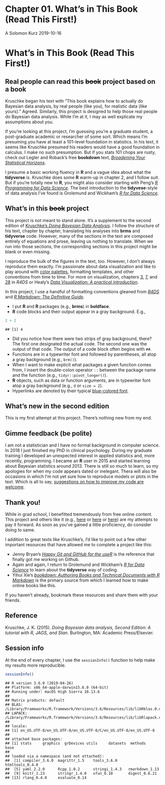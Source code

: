 Chapter 01. What’s in This Book (Read This First\!)
================
A Solomon Kurz
2019-10-16

# What’s in This Book (Read This First\!)

## Real people can read this ~~book~~ project based on a book

Kruschke began his text with “This book explains how to actually do
Bayesian data analysis, by real people (like you), for realistic data
(like yours).” Agreed. Similarly, this project is designed to help those
real people do Bayesian data analysis. While I’m at it, I may as well
explicate my assumptions about you.

If you’re looking at this project, I’m guessing you’re a graduate
student, a post-graduate academic or researcher of some sort. Which
means I’m presuming you have at least a 101-level foundation in
statistics. In his text, it seems like Kruschke presumed his readers
would have a good foundation in calculus. I make no such presumption.
But if you stats 101 chops are rusty, check out Legler and Roback’s free
**bookdown** text, [*Broadening Your Statistical
Horizons*](https://bookdown.org/roback/bookdown-bysh/).

I presume a basic working fluency in **R** and a vague idea about what
the **tidyverse** is. Kruschke does some **R** warm-up in chapter 2, and
I follow suit. But if you’re totally new to **R**, you might also
consider starting with Peng’s [*R Programming for Data
Science*](https://bookdown.org/rdpeng/rprogdatascience/). The best
introduction to the **tidyvese**-style of data analysis I’ve found is
Grolemund and Wickham’s [*R for Data Science*](http://r4ds.had.co.nz).

## What’s in this ~~book~~ project

This project is not meant to stand alone. It’s a supplement to the
second edition of [Kruschke’s *Doing Bayesian Data
Analysis*](https://sites.google.com/site/doingbayesiandataanalysis/). I
follow the structure of his text, chapter by chapter, translating his
analyses into **brms** and **tidyverse** code. However, many of the
sections in the text are composed entirely of equations and prose,
leaving us nothing to translate. When we run into those sections, the
corresponding sections in this project might be blank or even missing.

I reproduce the bulk of the figures in the text, too. However, I don’t
always reproduce them exactly. I’m passionate about data visualization
and like to play around with [color
palettes](https://github.com/EmilHvitfeldt/r-color-palettes), formatting
templates, and other conventions from time to time. For more on
visualization, chapters
[3](http://r4ds.had.co.nz/data-visualisation.html),
[7](http://r4ds.had.co.nz/exploratory-data-analysis.html), and
[28](http://r4ds.had.co.nz/graphics-for-communication.html) in *R4DS* or
Healy’s [*Data Visualization: A practical
introduction*](https://socviz.co).

In this project, I use a handful of formatting conventions gleaned from
[*R4DS*](http://r4ds.had.co.nz/introduction.html#running-r-code) and [*R
Markdown: The Definitive
Guide*](https://bookdown.org/yihui/rmarkdown/software-info.html).

  - I put **R** and **R** packages (e.g., **brms**) in **boldface**.
  - **R** code blocks and their output appear in a gray background.
    E.g.,

<!-- end list -->

``` r
2 + 2
```

    ## [1] 4

  - Did you notice how there were two strips of gray background, there?
    The first one designated the actual code. The second one was the
    output of that code. The output of a code block often begins with
    `##`.
  - Functions are in a typewriter font and followed by parentheses, all
    atop a gray background (e.g., `brm()`).
  - When I want to make explicit what packages a given function comes
    from, I insert the double-colon operator `::` between the package
    name and the function (e.g., `tidyr::pivot_longer()`).
  - **R** objects, such as data or function arguments, are in typewriter
    font atop a gray background (e.g., `d` or `size = 2`).
  - Hyperlinks are denoted by their typical [blue-colored
    font](https://www.afhayes.com/introduction-to-mediation-moderation-and-conditional-process-analysis.html).

## What’s new in the second edition

This is my first attempt at this project. There’s nothing new from my
end.

## Gimme feedback (be polite)

I am not a statistician and I have no formal background in computer
science. In 2018 I just finished my PhD in clinical psychology. During
my graduate training I developed an unexpected interest in applied
statistics and, more recently, programming. I became an **R** user in
2015 and started learning about Bayesian statistics around 2013. There
is still so much to learn, so my apologies for when my code appears
dated or inelegant. Thera will also be occasions in which I’m not yet
sure how to reproduce models or plots in the text. Which is all to say,
[suggestions on how to improve my code are
welcome](https://github.com/ASKurz/Doing-Bayesian-Data-Analysis-in-brms-and-the-tidyverse/issues).

## Thank you\!

While in grad school, I benefitted tremendously from free online
content. This project and others like it (e.g.,
[here](https://bookdown.org/connect/#/apps/1850/access) or
[here](https://solomonkurz.netlify.com/post/robust-linear-regression-with-the-robust-student-s-t-distribution/)
or
[here](https://solomonkurz.netlify.com/post/stein-s-paradox-and-what-partial-pooling-can-do-for-you/))
are my attempts to pay it forward. As soon as you’ve gained a little
proficiency, do consider doing to same.

I addition to great texts like Kruschke’s, I’d like to point out a few
other important resources that have allowed me to complete a project
like this:

  - Jenny Bryan’s [*Happy Git and GitHub for the
    useR*](http://happygitwithr.com) is the reference that finally got
    me working on Github.
  - Again and again, I return to Grolemund and Wickham’s [*R for Data
    Science*](http://r4ds.had.co.nz) to learn about the **tidyverse**
    way of coding.
  - Yihui Xie’s [*bookdown: Authoring Books and Technical Documents with
    R Markdown*](https://bookdown.org/yihui/bookdown/) is the primary
    source from which I learned how to make online books like this.

If you haven’t already, bookmark these resources and share them with
your friends.

## Reference

Kruschke, J. K. (2015). *Doing Bayesian data analysis, Second Edition: A
tutorial with R, JAGS, and Stan.* Burlington, MA: Academic
Press/Elsevier.

## Session info

At the end of every chapter, I use the `sessionInfo()` function to help
make my results more reproducible.

``` r
sessionInfo()
```

    ## R version 3.6.0 (2019-04-26)
    ## Platform: x86_64-apple-darwin15.6.0 (64-bit)
    ## Running under: macOS High Sierra 10.13.6
    ## 
    ## Matrix products: default
    ## BLAS:   /Library/Frameworks/R.framework/Versions/3.6/Resources/lib/libRblas.0.dylib
    ## LAPACK: /Library/Frameworks/R.framework/Versions/3.6/Resources/lib/libRlapack.dylib
    ## 
    ## locale:
    ## [1] en_US.UTF-8/en_US.UTF-8/en_US.UTF-8/C/en_US.UTF-8/en_US.UTF-8
    ## 
    ## attached base packages:
    ## [1] stats     graphics  grDevices utils     datasets  methods   base     
    ## 
    ## loaded via a namespace (and not attached):
    ##  [1] compiler_3.6.0  magrittr_1.5    tools_3.6.0     htmltools_0.4.0
    ##  [5] yaml_2.2.0      Rcpp_1.0.2      stringi_1.4.3   rmarkdown_1.13 
    ##  [9] knitr_1.23      stringr_1.4.0   xfun_0.10       digest_0.6.21  
    ## [13] rlang_0.4.0     evaluate_0.14
